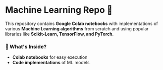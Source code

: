 # Machine Learning Repo 🚀  

This repository contains **Google Colab notebooks** with implementations of various **Machine Learning algorithms** from scratch and using popular libraries like **Scikit-Learn, TensorFlow, and PyTorch**.  

### 📌 What's Inside?  
- **Colab notebooks** for easy execution  
- **Code implementations** of ML models  
